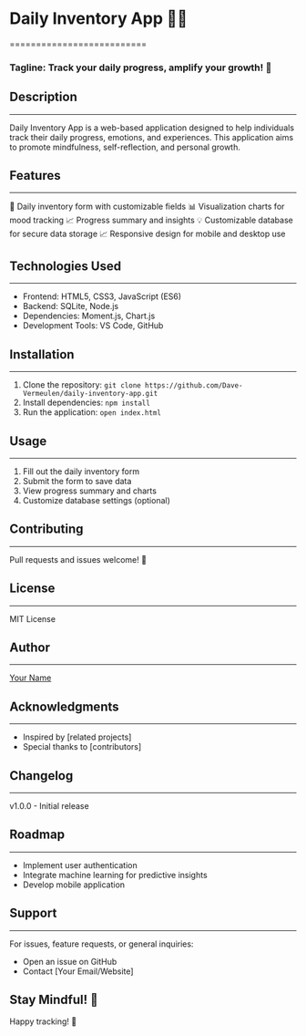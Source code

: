 # Daily Inventory App 📅💡
==========================

### Tagline: Track your daily progress, amplify your growth! 🚀


## Description
---------------


Daily Inventory App is a web-based application designed to help individuals track their daily progress, emotions, and experiences. This application aims to promote mindfulness, self-reflection, and personal growth.


## Features
------------


📝 Daily inventory form with customizable fields
📊 Visualization charts for mood tracking
📈 Progress summary and insights
💡 Customizable database for secure data storage
📈 Responsive design for mobile and desktop use


## Technologies Used
---------------------


* Frontend: HTML5, CSS3, JavaScript (ES6)
* Backend: SQLite, Node.js
* Dependencies: Moment.js, Chart.js
* Development Tools: VS Code, GitHub


## Installation
---------------


1. Clone the repository: `git clone https://github.com/Dave-Vermeulen/daily-inventory-app.git`
2. Install dependencies: `npm install`
3. Run the application: `open index.html`


## Usage
--------


1. Fill out the daily inventory form
2. Submit the form to save data
3. View progress summary and charts
4. Customize database settings (optional)


## Contributing
--------------


Pull requests and issues welcome! 🤝


## License
-------


MIT License


## Author
--------


[Your Name](https://github.com/Dave-Vermeulen)


## Acknowledgments
-----------------


* Inspired by [related projects]
* Special thanks to [contributors]


## Changelog
------------


v1.0.0 - Initial release


## Roadmap
-----------


* Implement user authentication
* Integrate machine learning for predictive insights
* Develop mobile application


## Support
---------


For issues, feature requests, or general inquiries:


* Open an issue on GitHub
* Contact [Your Email/Website]


## Stay Mindful! 🙏


Happy tracking! 📅